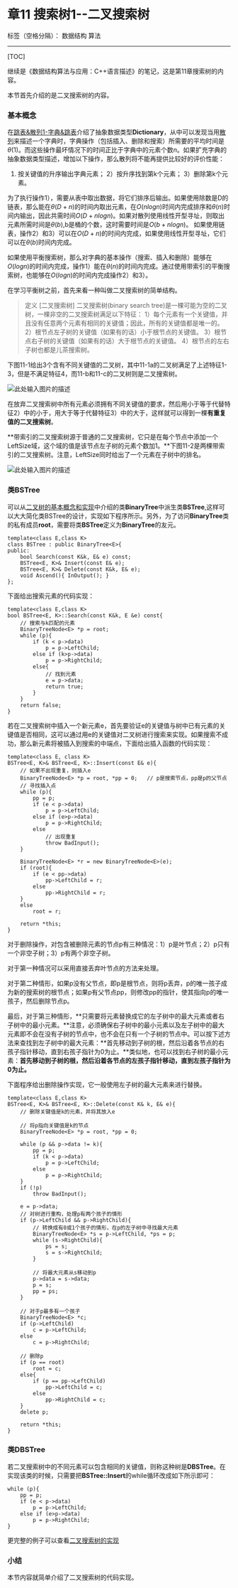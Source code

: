﻿# 章11 搜索树1--二叉搜索树

标签（空格分隔）： 数据结构 算法

---
[TOC]

继续是《数据结构算法与应用：C++语言描述》的笔记，这是第11章搜索树的内容。

本节首先介绍的是二叉搜索树的内容。

### 基本概念
  在[跳表&散列1-字典&跳表][1]介绍了抽象数据类型**Dictionary**，从中可以发现当用[散列][2]来描述一个字典时，字典操作（包括插入、删除和搜索）所需要的平均时间是$\theta(1)$。而这些操作最坏情况下的时间正比于字典中的元素个数$n$。如果扩充字典的抽象数据类型描述，增加以下操作，那么散列将不能再提供比较好的评价性能：
  1) 按关键值的升序输出字典元素；
  2）按升序找到第k个元素；
  3）删除第k个元素。
  
  为了执行操作1），需要从表中取出数据，将它们排序后输出。如果使用除数是D的链表，那么能在$\theta(D+n)$的时间内取出元素，在$O(nlogn)$时间内完成排序和$\theta(n)$时间内输出，因此共需时间$O(D+nlogn)$。如果对散列使用线性开型寻址，则取出元素所需时间是$\theta(b)$,b是桶的个数，这时需要时间是$O(b+nlogn)$。
  如果使用链表，操作2）和3）可以在$O(D+n)$的时间内完成，如果使用线性开型寻址，它们可以在$\theta(b)$时间内完成。
  
  如果使用平衡搜索树，那么对字典的基本操作（搜索、插入和删除）能够在$O(logn)$的时间内完成，操作1）能在$\theta(n)$的时间内完成。通过使用带索引的平衡搜索树，也能够在$O(logn)$的时间内完成操作2）和3）。
  
  在学习平衡树之前，首先来看一种叫做二叉搜索树的简单结构。
  
> 定义 [二叉搜索树] 二叉搜索树(binary search tree)是一棵可能为空的二叉树，一棵非空的二叉搜索树满足以下特征：
1）每个元素有一个关键值，并且没有任意两个元素有相同的关键值；因此，所有的关键值都是唯一的。
2）根节点左子树的关键值（如果有的话）小于根节点的关键值。
3）根节点右子树的关键值（如果有的话）大于根节点的关键值。
4）根节点的左右子树也都是儿茶搜索树。

下图11-1给出3个含有不同关键值的二叉树，其中11-1a的二叉树满足了上述特征1-3，但是不满足特征4，而11-b和11-c的二叉树则是二叉搜索树。

![此处输入图片的描述][3]

在放弃二叉搜索树中所有元素必须拥有不同关键值的要求，然后用小于等于代替特征2）中的小于，用大于等于代替特征3）中的大于，这样就可以得到一棵**有重复值的二叉搜索树**。

**带索引的二叉搜索树源于普通的二叉搜索树，它只是在每个节点中添加一个LeftSize域，这个域的值是该节点左子树的元素个数加1。**下图11-2是两棵带索引的二叉搜索树。注意，LeftSize同时给出了一个元素在子树中的排名。

![此处输入图片的描述][4]


### 类BSTree
  可以从[二叉树的基本概念和实现][5]中介绍的类**BinaryTree**中派生类**BSTree**,这样可以大大简化类BSTree的设计，实现如下程序所示。另外，为了访问**BinaryTree**类的私有成员**root**，需要将类**BSTree**定义为**BinaryTree**的友元。
```
template<class E,class K>
class BSTree : public BinaryTree<E>{
public:
	bool Search(const K&k, E& e) const;
	BSTree<E, K>& Insert(const E& e);
	BSTree<E, K>& Delete(const K&k, E& e);
	void Ascend(){ InOutput(); }
};
```

下面给出搜索元素的代码实现：
```
template<class E,class K>
bool BSTree<E, K>::Search(const K&k, E &e) const{
	// 搜索与k匹配的元素
	BinaryTreeNode<E> *p = root;
	while (p){
		if (k < p->data)
			p = p->LeftChild;
		else if (k>p->data)
			p = p->RightChild;
		else{
			// 找到元素
			e = p->data;
			return true;
		}
	}
	return false;
}
```

若在二叉搜索树中插入一个新元素e，首先要验证e的关键值与树中已有元素的关键值是否相同，这可以通过用e的关键值对二叉树进行搜索来实现。如果搜索不成功，那么新元素将被插入到搜索的中端点，下面给出插入函数的代码实现：
```
template<class E, class K>
BSTree<E, K>& BSTree<E, K>::Insert(const E& e){
	// 如果不出现重复，则插入e
	BinaryTreeNode<E> *p = root, *pp = 0;	// p是搜索节点，pp是p的父节点
	// 寻找插入点
	while (p){
		pp = p;
		if (e < p->data)
			p = p->LeftChild;
		else if (e>p->data)
			p = p->RightChild;
		else
			// 出现重复
			throw BadInput();
	}

	BinaryTreeNode<E> *r = new BinaryTreeNode<E>(e);
	if (root){
		if (e < pp->data)
			pp->LeftChild = r;
		else
			pp->RightChild = r;
	}
	else
		root = r;

	return *this;
}
```

对于删除操作，对包含被删除元素的节点p有三种情况：1）p是叶节点；2）p只有一个非空子树；3）p有两个非空子树。

对于第一种情况可以采用直接丢弃叶节点的方法来处理。

对于第二种情形，如果p没有父节点，即p是根节点，则将p丢弃，p的唯一孩子成为新的搜索树的根节点；如果p有父节点pp，则修改pp的指针，使其指向p的唯一孩子，然后删除节点p。

最后，对于第三种情形，**只需要将元素替换成它的左子树中的最大元素或者右子树中的最小元素。**注意，必须确保右子树中的最小元素以及左子树中的最大元素即不会在没有子树的节点中，也不会在只有一个子树的节点中。可以按下述方法来查找到左子树中的最大元素：**首先移动到子树的根，然后沿着各节点的右孩子指针移动，直到右孩子指针为0为止。**类似地，也可以找到右子树的最小元素：**首先移动到子树的根，然后沿着各节点的左孩子指针移动，直到左孩子指针为0为止。**

下面程序给出删除操作实现，它一般使用左子树的最大元素来进行替换。
```
template<class E,class K>
BSTree<E, K>& BSTree<E, K>::Delete(const K& k, E& e){
	// 删除关键值是k的元素，并将其放入e

	// 将p指向关键值是k的节点
	BinaryTreeNode<E> *p = root, *pp = 0;

	while (p && p->data != k){
		pp = p;
		if (k < p->data)
			p = p->LeftChild;
		else
			p = p->RightChild;
	}
	if (!p)
		throw BadInput();

	e = p->data;
	// 对树进行重构，处理p有两个孩子的情形
	if (p->LeftChild && p->RightChild){
		// 转换成有0或1个孩子的情形，在p的左子树中寻找最大元素
		BinaryTreeNode<E> *s = p->LeftChild, *ps = p;
		while (s->RightChild){
			ps = s;
			s = s->RightChild;
		}

		// 将最大元素从s移动到p
		p->data = s->data;
		p = s;
		pp = ps;
	}

	// 对于p最多有一个孩子
	BinaryTreeNode<E> *c;
	if (p->LeftChild)
		c = p->LeftChild;
	else
		c = p->RightChild;

	// 删除p
	if (p == root)
		root = c;
	else{
		if (p == pp->LeftChild)
			pp->LeftChild = c;
		else
			pp->RightChild = c;
	}
	delete p;

	return *this;
}
```

### 类DBSTree
  若二叉搜索树中的不同元素可以包含相同的关键值，则称这种树是**DBSTree**。在实现该类的时候，只需要把**BSTree::Insert**的while循环改成如下所示即可：
```
while (p){
	pp = p;
	if (e < p->data)
		p = p->LeftChild;
	else if (e>p->data)
		p = p->RightChild;
}
```

更完整的例子可以查看[二叉搜索树的实现][6]

### 小结
  本节内容就简单介绍了二叉搜索树的代码实现。


  [1]: http://ccc013.github.io/2016/07/27/%E8%B7%B3%E8%A1%A8-%E6%95%A3%E5%88%971-%E5%AD%97%E5%85%B8-%E8%B7%B3%E8%A1%A8/
  [2]: http://ccc013.github.io/2016/08/07/%E8%B7%B3%E8%A1%A8-%E6%95%A3%E5%88%972-%E6%95%A3%E5%88%97/
  [3]: http://7xrluf.com1.z0.glb.clouddn.com/%E4%BA%8C%E5%8F%89%E6%90%9C%E7%B4%A2%E6%A0%911.png
  [4]: http://7xrluf.com1.z0.glb.clouddn.com/%E4%BA%8C%E5%8F%89%E6%90%9C%E7%B4%A2%E6%A0%912.png
  [5]: http://ccc013.github.io/2016/08/18/%E4%BA%8C%E5%8F%89%E6%A0%91%E7%9A%84%E5%9F%BA%E6%9C%AC%E6%A6%82%E5%BF%B5%E5%92%8C%E5%AE%9E%E7%8E%B0/
  [6]: https://github.com/ccc013/DataStructe-Algorithms_Study/blob/master/SearchTrees/BSTree.h